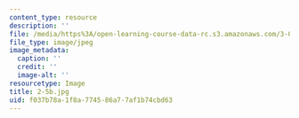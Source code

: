 ```yaml
---
content_type: resource
description: ''
file: /media/https%3A/open-learning-course-data-rc.s3.amazonaws.com/3-091sc-introduction-to-solid-state-chemistry-fall-2010/f037b78a1f8a774586a77af1b74cbd63_2-5b.jpg
file_type: image/jpeg
image_metadata:
  caption: ''
  credit: ''
  image-alt: ''
resourcetype: Image
title: 2-5b.jpg
uid: f037b78a-1f8a-7745-86a7-7af1b74cbd63
---
```

